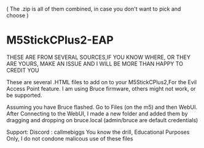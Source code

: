 ( The .zip is all of them combined, in case you don't want to pick and choose )

# M5StickCPlus2-EAP
THESE ARE FROM SEVERAL SOURCES,IF YOU KNOW WHERE, OR THEY ARE YOURS, MAKE AN ISSUE AND I WILL BE MORE THAN HAPPY TO CREDIT YOU

These are several .HTML files to add on to your M5StickCPlus2,For the Evil Access Point feature. I am using Bruce firmware, others might not work, or be supported.

Assuming you have Bruce flashed. Go to Files (on the m5) and then WebUI. 
After Connecting to the WebUI, I made a new folder and added them by dragging and dropping on bruce.local (admin/bruce are default credentials) 

Support: 
Discord : callmebiggs
You know the drill, Educational Purposes Only, I do not condone malicous use of these files
